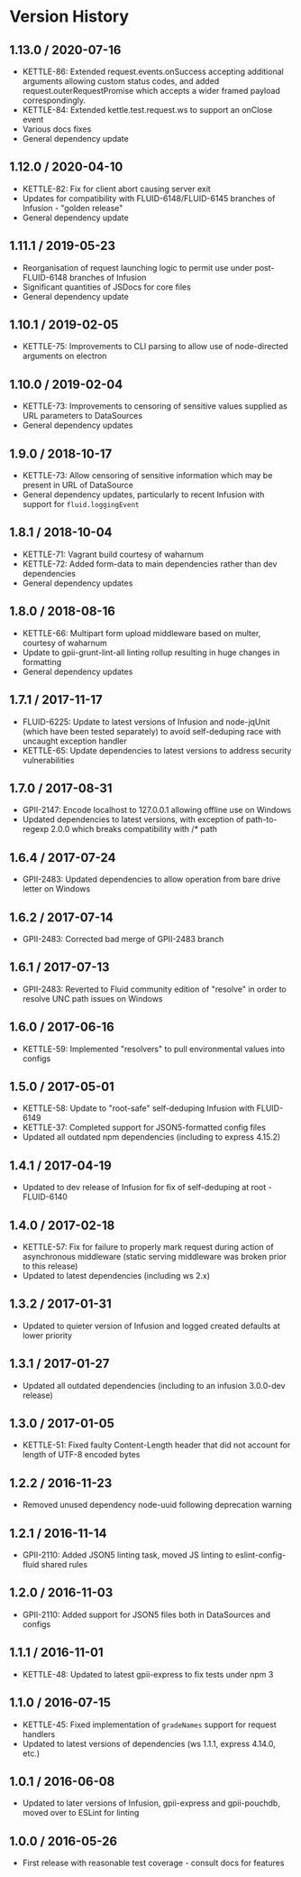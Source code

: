 # Version History

## 1.13.0 / 2020-07-16

* KETTLE-86: Extended request.events.onSuccess accepting additional arguments allowing custom status codes, and added
  request.outerRequestPromise which accepts a wider framed payload correspondingly.
* KETTLE-84: Extended kettle.test.request.ws to support an onClose event
* Various docs fixes
* General dependency update

## 1.12.0 / 2020-04-10

* KETTLE-82: Fix for client abort causing server exit
* Updates for compatibility with FLUID-6148/FLUID-6145 branches of Infusion - "golden release"
* General dependency update

## 1.11.1 / 2019-05-23

* Reorganisation of request launching logic to permit use under post-FLUID-6148 branches of Infusion
* Significant quantities of JSDocs for core files
* General dependency update

## 1.10.1 / 2019-02-05

* KETTLE-75: Improvements to CLI parsing to allow use of node-directed arguments on electron

## 1.10.0 / 2019-02-04

* KETTLE-73: Improvements to censoring of sensitive values supplied as URL parameters to DataSources
* General dependency updates

## 1.9.0 / 2018-10-17

* KETTLE-73: Allow censoring of sensitive information which may be present in URL of DataSource
* General dependency updates, particularly to recent Infusion with support for `fluid.loggingEvent`

## 1.8.1 / 2018-10-04

* KETTLE-71: Vagrant build courtesy of waharnum
* KETTLE-72: Added form-data to main dependencies rather than dev dependencies
* General dependency updates

## 1.8.0 / 2018-08-16

* KETTLE-66: Multipart form upload middleware based on multer, courtesy of waharnum
* Update to gpii-grunt-lint-all linting rollup resulting in huge changes in formatting
* General dependency updates

## 1.7.1 / 2017-11-17

* FLUID-6225: Update to latest versions of Infusion and node-jqUnit (which have been tested separately)
  to avoid self-deduping race with uncaught exception handler
* KETTLE-65: Update dependencies to latest versions to address security vulnerabilities

## 1.7.0 / 2017-08-31

* GPII-2147: Encode localhost to 127.0.0.1 allowing offline use on Windows
* Updated dependencies to latest versions, with exception of path-to-regexp 2.0.0 which breaks compatibility
  with /* path

## 1.6.4 / 2017-07-24

* GPII-2483: Updated dependencies to allow operation from bare drive letter on Windows

## 1.6.2 / 2017-07-14

* GPII-2483: Corrected bad merge of GPII-2483 branch

## 1.6.1 / 2017-07-13

* GPII-2483: Reverted to Fluid community edition of "resolve" in order to resolve UNC path issues on Windows

## 1.6.0 / 2017-06-16

* KETTLE-59: Implemented "resolvers" to pull environmental values into configs

## 1.5.0 / 2017-05-01

* KETTLE-58: Update to "root-safe" self-deduping Infusion with FLUID-6149
* KETTLE-37: Completed support for JSON5-formatted config files
* Updated all outdated npm dependencies (including to express 4.15.2)

## 1.4.1 / 2017-04-19

* Updated to dev release of Infusion for fix of self-deduping at root - FLUID-6140

## 1.4.0 / 2017-02-18

* KETTLE-57: Fix for failure to properly mark request during action of asynchronous middleware (static serving
  middleware was broken prior to this release)
* Updated to latest dependencies (including ws 2.x)

## 1.3.2 / 2017-01-31

* Updated to quieter version of Infusion and logged created defaults at lower priority

## 1.3.1 / 2017-01-27

* Updated all outdated dependencies (including to an infusion 3.0.0-dev release)

## 1.3.0 / 2017-01-05

* KETTLE-51: Fixed faulty Content-Length header that did not account for length of UTF-8 encoded bytes

## 1.2.2 / 2016-11-23

* Removed unused dependency node-uuid following deprecation warning

## 1.2.1 / 2016-11-14

* GPII-2110: Added JSON5 linting task, moved JS linting to eslint-config-fluid shared rules

## 1.2.0 / 2016-11-03

* GPII-2110: Added support for JSON5 files both in DataSources and configs

## 1.1.1 / 2016-11-01

* KETTLE-48: Updated to latest gpii-express to fix tests under npm 3

## 1.1.0 / 2016-07-15

* KETTLE-45: Fixed implementation of `gradeNames` support for request handlers
* Updated to latest versions of dependencies (ws 1.1.1, express 4.14.0, etc.)

## 1.0.1 / 2016-06-08

* Updated to later versions of Infusion, gpii-express and gpii-pouchdb, moved over to ESLint for linting

## 1.0.0 / 2016-05-26

* First release with reasonable test coverage - consult docs for features
